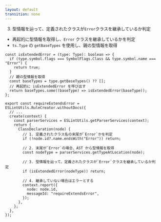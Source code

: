 ```yaml
---
layout: default
transition: none
---
```


<style scoped>
.slidev-vclick-hidden {
  display: none;
}
.small-code {
  .slidev-code {
    font-size: 0.875rem !important;
    line-height: 0rem !important;
  }
}
</style>

<div class="_bullet" v-click.hide="3">

3. 型情報を辿って、定義されたクラスが`Error`クラスを継承しているか判定

- 再起的に型情報を取得し、`Error` クラスを継承しているかを判定
- `ts.Type` の `getBaseTypes` を使用し、親の型情報を取得

```ts{*|5-6|5-9}
const isExtendedError = (type: Type): boolean => {
  if (type.symbol.flags === SymbolFlags.Class && type.symbol.name === "Error") {
    return true;
  }
  // 親の型情報を取得
  const baseTypes = type.getBaseTypes() ?? [];
  // 再起的に isExtendedError を呼び出す
  return baseTypes.some((baseType) => isExtendedError(baseType));
};
```

</div>

<div v-click="3" class="_bullet small-code">

```ts{*|*|7,8|10,11|13,14|16-20|*}
export const requireExtendsError = ESLintUtils.RuleCreator.withoutDocs({
  // ...
  create(context) {
    const parserServices = ESLintUtils.getParserServices(context);
    return {
      ClassDeclaration(node) {
        // 1. 定義されたクラス名の末尾が`Error`かを判定
        if (!node.id?.name.endsWith("Error")) return;

        // 2. 末尾が`Error`の場合、AST から型情報を取得
        const nodeType = parserServices.getTypeAtLocation(node);

        // 3. 型情報を辿って、定義されたクラスが`Error`クラスを継承しているか判定
        if (isExtendedError(nodeType)) return;

        // 4. 継承していない場合はエラーとする
        context.report({
          node: node.id,
          messageId: "requireExtendsError",
        });
      },
    };
  },
});
```

</div>

<!-- 
今回は isExtendedError という名前の関数を定義し、Error を継承している場合は true を返すようにしています。  

この関数では、Type (型情報)を引数にとり、その情報を見て、Error を継承しているかを判定し、継承している場合は、true を返すようにしています。

[click] また、typescript の getBaseTypes 関数を使用して、親の型情報を取得し、  
[click] 再起的に isExtendedError 関数を呼び出すことで、間接的に Error クラスを継承している場合にも対応できるようにしています。

ここまで実装できればあとは簡単で、この関数を実行し、Error を継承していない場合は、規約違反とみなすように実装します。  

[click] 最終的なコードはこちらのようになります  
上から順番に、[click]AST を元に定義されたクラス名の末尾が Error かを判定し、[click]末尾が Error の場合、AST から型情報を取得します。

そして、[click]型情報を辿って、定義されたクラスが Error クラスを継承しているか判定し、[click]継承していない場合はエラーにするといった感じになります。

[click]以上が、型情報を使用したカスタムリントルールの実装内容になります。  
-->